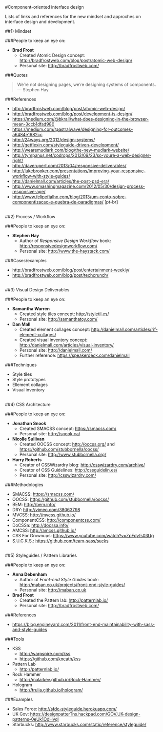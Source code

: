 #Component-oriented interface design

Lists of links and references for the new mindset and approches on interface design and development.

<section>
##1) Mindset

###People to keep an eye on:

- **Brad Frost**
  - Created Atomic Design concept: http://bradfrostweb.com/blog/post/atomic-web-design/
  - Personal site: http://bradfrostweb.com/

###Quotes

> We’re not designing pages, we’re designing systems of components. — Stephen Hay


###References

- http://bradfrostweb.com/blog/post/atomic-web-design/
- http://bradfrostweb.com/blog/post/development-is-design/
- https://medium.com/@bkrall/what-does-designing-in-the-browser-mean-3ccb1dfad980
- https://medium.com/@astralwave/designing-for-outcomes-a6484e1682cc
- http://24ways.org/2012/design-systems/
- http://getflexin.com/styleguide-driven-development/
- http://wearemudlark.com/blog/the-new-mudlark-website/
- http://tympanus.net/codrops/2013/09/23/so-youre-a-web-designer-right/
- http://daverupert.com/2013/04/responsive-deliverables/
- http://lukebrooker.com/presentations/improving-your-responsive-workflow-with-style-guides/
- http://danielmall.com/articles/the-post-psd-era/
- http://www.smashingmagazine.com/2012/05/30/design-process-responsive-age/
- http://www.felipefialho.com/blog/2013/um-conto-sobre-componentizacao-e-quebra-de-paradigmas/ [pt-br]
</section>



<br/>
<section>
##2) Process / Workflow

###People to keep an eye on:

- **Stephen Hay**
  - Author of *Responsive Design Workflow* book: http://responsivedesignworkflow.com/
  - Personal site: http://www.the-haystack.com/

###Cases/examples
- http://bradfrostweb.com/blog/post/entertainment-weekly/
- http://bradfrostweb.com/blog/post/techcrunch/
</section>



<br/>
<section>
##3) Visual Design Deliverables

###People to keep an eye on:

- **Samantha Warren**
  - Created style tiles concept: http://styletil.es/
  - Personal site: http://samanthatoy.com/
- **Dan Mall**
  - Created element collages concept: http://danielmall.com/articles/rif-element-collages/
  - Created visual inventory concept: http://danielmall.com/articles/visual-inventory/
  - Personal site: http://danielmall.com/
  - Further reference: https://speakerdeck.com/danielmall
</section>

###Techniques
- Style tiles
- Style prototypes
- Ellement collages
- Visual inventory


<br/>
<section>
##4) CSS Architecture

###People to keep an eye on:

- **Jonathan Snook**
  - Created SMACSS concept: https://smacss.com/
  - Personal site: http://snook.ca/
- **Nicolle Sullivan**
  - Created OOCSS concept: http://oocss.org/ and https://github.com/stubbornella/oocss/
  - Personal site: http://www.stubbornella.org/<br/>
- **Harry Roberts**
  - Creator of CSSWizardry blog: http://csswizardry.com/archive/
  - Creator of CSS Guidelines: http://cssguidelin.es/<br/>
  - Personal site: http://csswizardry.com/

###Methodologies
- SMACSS: https://smacss.com/
- OOCSS: https://github.com/stubbornella/oocss/
- BEM: http://bem.info/
- DRY: http://vimeo.com/38063798
- MVCSS: http://mvcss.github.io/
- ComponentCSS: http://componentcss.com/
- DoCSSa: http://docssa.info/
- AMCSS: http://amcss.github.io/
- CSS For Grownups: https://www.youtube.com/watch?v=ZpFdyfs03Ug
- S.U.C.K.S.: https://github.com/team-sass/sucks
</section>



<br/>
<section>
##5) Styleguides / Pattern Libraries

###People to keep an eye on:

- **Anna Debenham**
  - Author of *Front-end Style Guides* book: http://maban.co.uk/projects/front-end-style-guides/
  - Personal site: http://maban.co.uk
- **Brad Frost**
  - Created the Pattern lab: http://patternlab.io/
  - Personal site: http://bradfrostweb.com/

###References
- https://blog.engineyard.com/2011/front-end-maintainability-with-sass-and-style-guides


###Tools
- KSS
  - http://warpspire.com/kss 
  - https://github.com/kneath/kss
- Pattern Lab
  - http://patternlab.io/
- Rock Hammer
  - http://malarkey.github.io/Rock-Hammer/
- Hologram
  - http://trulia.github.io/hologram/


###Examples
- Sales Force: http://sfdc-styleguide.herokuapp.com/
- UK Gov: https://designpatterTns.hackpad.com/GOV.UK-design-patterns-0eUk1OdHvql
- Starbucks: http://www.starbucks.com/static/reference/styleguide/

</section>
  
